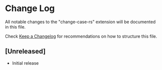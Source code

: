 # Change Log

All notable changes to the "change-case-rs" extension will be documented in this file.

Check [Keep a Changelog](http://keepachangelog.com/) for recommendations on how to structure this file.

## [Unreleased]

- Initial release
